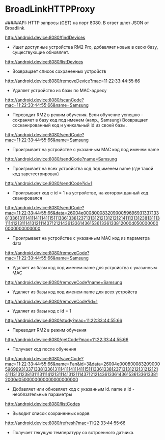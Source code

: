 # BroadLinkHTTPProxy

#####API: HTTP запросы (GET) на порт 8080. В ответ шлет JSON от Broadlink.

http://android.device:8080/findDevices 
- Ищет доступные устройства RM2 Pro, добавляет новые в свою базу, существующие обновляет.


http://android.device:8080/listDevices 
- Возвращает список сохраненных устройств


http://android.device:8080/removeDevice?mac=11:22:33:44:55:66 
- Удаляет устройство из базы по MAC-адресу


http://android.device:8080/scanCode?mac=11:22:33:44:55:66&name=Samsung 
- Переводит RM2 в режим обучения. Если обучение успешно - сохраняет в базу код под именем (напр., Samsung)
Возвращает сосканированный код и уникальный id из своей базы.


http://android.device:8080/sendCode?mac=11:22:33:44:55:66&name=Samsung 
- Проигрывает на устройстве с указанным МАС код под именем name


http://android.device:8080/sendCode?name=Samsung 
- Проигрывает на всех устройства код под именем name (где такой код зарегестрирован)


http://android.device:8080/sendCode?id=1 
- Проигрывает код с id = 1 на устройстве, на котором данный код сканировался


http://android.device:8080/sendCode?mac=11:22:33:44:55:66&data=26004e00080008320900059696931337133813361311141114111411151113361338123713131212131212121411131312381311131114121311141312111437121214361336143615361336133812000d0500000000000000000000 
- Проигрывает на устройстве с указанным МАС код из параметра data


http://android.device:8080/removeCode?mac=11:22:33:44:55:66&name=Samsung 
- Удаляет из базы код под именем name для устройства с указанным МАС


http://android.device:8080/removeCode?name=Samsung 
- Удаляет из базы код под именем name для всех устройств


http://android.device:8080/removeCode?id=1 
- Удаляет из базы код с id = 1


http://android.device:8080/study?mac=11:22:33:44:55:66 
- Переводит RM2 в режим обучения


http://android.device:8080/getCode?mac=11:22:33:44:55:66 
- Получает код после обучения


http://android.device:8080/saveCode?mac=11:22:33:44:55:66&name=Fan&id=3&data=26004e00080008320900059696931337133813361311141114111411151113361338123713131212131212121411131312381311131114121311141312111437121214361336143615361336133812000d0500000000000000000000 
- Добавляет или обновляет код с указанным id.
name и id - необязательные параметры


http://android.device:8080/listCodes 
- Выводит список сохраненных кодов


http://android.device:8080/refresh?mac=11:22:33:44:55:66 
- Получает текущую температуру со встроенного датчика.
